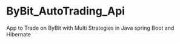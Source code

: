 # ByBit_AutoTrading_Api
App to Trade on ByBit with Multi Strategies in Java spring Boot and Hibernate
